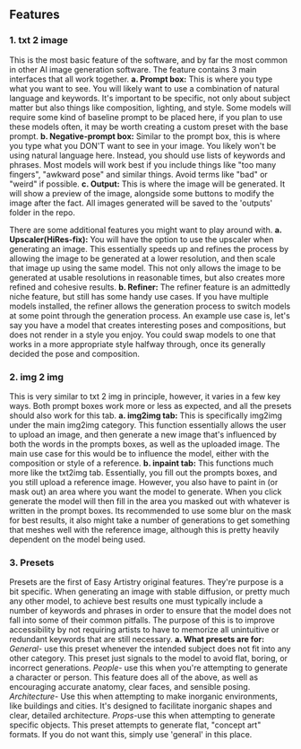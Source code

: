 ## Features


### 1. txt 2 image
This is the most basic feature of the software, and by far the most common in other AI image generation software. The feature contains 3 main interfaces that all work together. 
	**a. Prompt box:**
		This is where you type what you want to see. You will likely want to use a combination of natural language and keywords. It's important to be specific, not only about subject matter but also things like composition, lighting, and style. Some models will require some kind of baseline prompt to be placed here, if you plan to use these models often, it may be worth creating a custom preset with the base prompt.
	**b. Negative-prompt box:**
		Similar to the prompt box, this is where you type what you DON'T want to see in your image. You likely won't be using natural language here. Instead, you should use lists of keywords and phrases. Most models will work best if you include things like "too many fingers", "awkward pose" and similar things. Avoid
		terms like "bad" or "weird" if possible.
	**c. Output:**
		This is where the image will be generated. It will show a preview of the image, alongside some buttons to modify the image after the fact. All images generated will be saved to the 'outputs' folder in the repo.

There are some additional features you might want to play around with.
		**a. Upscaler(HiRes-fix):**
			You will have the option to use the upscaler when generating an image. This essentially speeds up and refines the
			process by allowing the image to be generated at a lower resolution, and then scale that image up using the same
			model. This not only allows the image to be generated at usable resolutions in reasonable times, but also creates
			more refined and cohesive results.
		**b. Refiner:**
			The refiner feature is an admittedly niche feature, but still has some handy use cases. If you have multiple
			models installed, the refiner allows the generation process to switch models at some point through the generation
			process. An example use case is, let's say you have a model that creates interesting poses and compositions, but
			does not render in a style you enjoy. You could swap models to one that works in a more appropriate style halfway
			through, once its generally decided the pose and composition. 
### 2. img 2 img
This is very similar to txt 2 img in principle, however, it varies in a few key ways. Both prompt boxes work more or less as expected, and	all the presets should also work for this tab.
		**a. img2img tab:**
			This is specifically img2img under the main img2img category. This function essentially allows the user to upload an image, and then generate a new image that's influenced by both the words in the prompts boxes, as well as the uploaded image. The main use case for this would be to influence the model, either with the composition or style of a reference. 
		**b. inpaint tab:**
			This functions much more like the txt2img tab. Essentially, you fill out the prompts boxes, and you still upload a reference image. However, you also have to paint in (or mask out) an area where you want the model to generate. When you click generate the model will then fill in the area you masked out with whatever is written in the prompt boxes. Its recommended to use some blur on the mask for best results, it also might take a number of generations to get something that meshes well with the reference image, although this is pretty heavily dependent on the model being used. 
### 3. Presets
Presets are the first of Easy Artistry original features. They're purpose is a bit specific. When generating an image with stable diffusion, or pretty much any other model, to achieve best results one must typically include a number of keywords and phrases in order to ensure that the model does not fall into some of their common pitfalls. The purpose of this is to improve accessibility by not requiring artists to have to memorize all unintuitive or redundant keywords that are still necessary. 
		**a. What presets are for:**
			*General*- use this preset whenever the intended subject does not fit into any other category. This preset just signals to the model to avoid flat, boring, or incorrect generations. 
			*People*- use this when you're attempting to generate a character or person. This feature does all of the above, as well as encouraging accurate anatomy, clear faces, and sensible posing.
			*Architecture*- Use this when attempting to make inorganic environments, like buildings and cities. It's designed to facilitate inorganic shapes and clear, detailed architecture. 
			*Props*-use this when attempting to generate specific objects. This preset attempts to generate flat, "concept art" formats. If you do not want this, simply use 'general' in this place. 